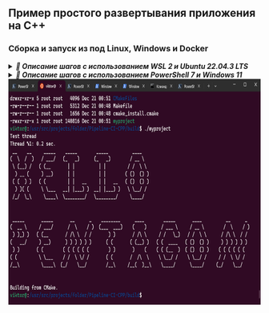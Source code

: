 ## Пример простого развертывания приложения на C++

### Сборка и запуск из под Linux, Windows и Docker

<details> <summary><b><i>🤯 Описание шагов с использованием WSL 2 и Ubuntu 22.04.3 LTS</i></b></summary>
  
_Создать новую папку, чтобы снести потом_
~~~bash
sudo mkdir new_folder && cd new_folder/
~~~

_Склонировать репозиторий_
~~~bash
sudo git clone https://github.com/Vik154/Pipeline-CI-CPP.git
~~~

_Перейти в репозиторий, создать папку "build" и перейти в неё_
~~~bash
cd Pipeline-CI-CPP/ && sudo mkdir build && cd build/
~~~

_Внутри папки "build" сконфигурировать файлы с помощью CMake_
~~~bash
sudo cmake ..
~~~

_Всё также внутри папки "build" собрать проект_
~~~bash
sudo cmake --build .
~~~

_Запустить_
~~~bash
./myproject
~~~
</details>

<details> <summary><b><i>🤯 Описание шагов с использованием PowerShell 7 и Windows 11</i></b></summary>

_Создать новую папку и перейти в неё_
~~~console
mkdir test && cd test/
~~~

_Склонировать репозиторий_
~~~console
git clone https://github.com/Vik154/Pipeline-CI-CPP.git
~~~

_Перейти в репозиторий, создать папку "build" и перейти в неё_
~~~console
cd Pipeline-CI-CPP/ && mkdir build && cd build/
~~~

_Внутри папки "build" сконфигурировать файлы с помощью CMake_
~~~console
cmake ..
~~~

_Всё также внутри папки "build" собрать проект_
_Флаг --config указывает версию сборки_
~~~console
cmake --build . --config Release
~~~

_Перйти в папку Release_
~~~console
cd Release/
~~~

_Запустить_
~~~console
.\myproject.exe
~~~

</details>


<img align="center" width="880" height="450" src="print_screen/Hello.png" alt="Пример работы данного кода"/>

